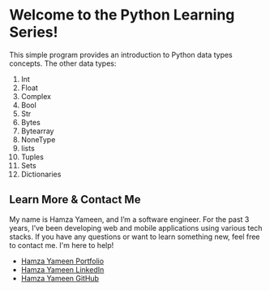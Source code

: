 # Welcome to the Python Learning Series!

This simple program provides an introduction to Python data types concepts.
The other data types:
1. Int
2. Float
3. Complex
4. Bool
5. Str
6. Bytes
7. Bytearray
8. NoneType
9. lists
10. Tuples
11. Sets
12. Dictionaries

## Learn More & Contact Me

My name is Hamza Yameen, and I’m a software engineer. For the past 3 years, I’ve been developing web and mobile applications using various tech stacks.
If you have any questions or want to learn something new, feel free to contact me. I'm here to help!
- [Hamza Yameen Portfolio](https://hamzayameen.com/)
- [Hamza Yameen LinkedIn](https://www.linkedin.com/in/hamza-yameen/)
- [Hamza Yameen GitHub](https://github.com/hamza-yameen)

